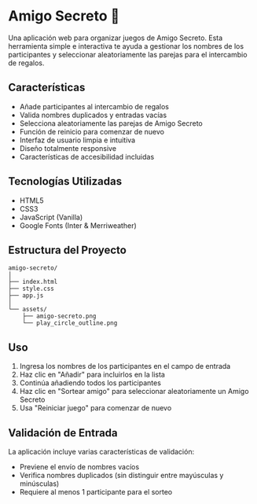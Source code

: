 # Amigo Secreto 🎁

Una aplicación web para organizar juegos de Amigo Secreto. Esta herramienta simple e interactiva te ayuda a gestionar los nombres de los participantes y seleccionar aleatoriamente las parejas para el intercambio de regalos.

## Características

- Añade participantes al intercambio de regalos
- Valida nombres duplicados y entradas vacías
- Selecciona aleatoriamente las parejas de Amigo Secreto
- Función de reinicio para comenzar de nuevo
- Interfaz de usuario limpia e intuitiva
- Diseño totalmente responsive
- Características de accesibilidad incluidas

## Tecnologías Utilizadas

- HTML5
- CSS3
- JavaScript (Vanilla)
- Google Fonts (Inter & Merriweather)

## Estructura del Proyecto

```
amigo-secreto/
│
├── index.html
├── style.css
├── app.js
│
└── assets/
    ├── amigo-secreto.png
    └── play_circle_outline.png
```

## Uso

1. Ingresa los nombres de los participantes en el campo de entrada
2. Haz clic en "Añadir" para incluirlos en la lista
3. Continúa añadiendo todos los participantes
4. Haz clic en "Sortear amigo" para seleccionar aleatoriamente un Amigo Secreto
5. Usa "Reiniciar juego" para comenzar de nuevo

## Validación de Entrada

La aplicación incluye varias características de validación:
- Previene el envío de nombres vacíos
- Verifica nombres duplicados (sin distinguir entre mayúsculas y minúsculas)
- Requiere al menos 1 participante para el sorteo
